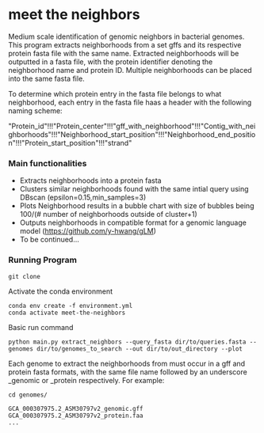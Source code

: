 # meet the neighbors
Medium scale identification of genomic neighbors in bacterial genomes. This program extracts neighborhoods from a set gffs and its respective protein fasta file with the same name. Extracted neighborhoods will be outputted in a fasta file, with the protein identifier denoting the neighborhood name and protein ID. Multiple neighborhoods can be placed into the same fasta file. 

To determine which protein entry in the fasta file belongs to what neighborhood, each entry in the fasta file haas a header with the following naming scheme:

"Protein_id"!!!"Protein_center"!!!"gff_with_neighborhood"!!!"Contig_with_neighborhoods"!!!"Neighborhood_start_position"!!!"Neighborhood_end_position"!!!"Protein_start_position"!!!"strand"

### Main functionalities

- Extracts neighborhoods into a protein fasta
- Clusters similar neighborhoods found with the same intial query using DBscan (epsilon=0.15,min_samples=3)
- Plots Neighborhood results in a bubble chart with size of bubbles being 100/(# number of neighborhoods outside of cluster+1)
- Outputs neighborhoods in compatible format for a genomic language model (https://github.com/y-hwang/gLM)
- To be continued...

### Running Program
```
git clone
```

Activate the conda environment
```
conda env create -f environment.yml
conda activate meet-the-neighbors
```

Basic run command 
```
python main.py extract_neighbors --query_fasta dir/to/queries.fasta --genomes dir/to/genomes_to_search --out dir/to/out_directory --plot
```
Each genome to extract the neighborhoods from must occur in a gff and protein fasta formats, with the same file name followed by an underscore _genomic or _protein respectively.
For example:

```
cd genomes/

GCA_000307975.2_ASM30797v2_genomic.gff
GCA_000307975.2_ASM30797v2_protein.faa
...

